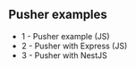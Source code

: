 ## Pusher examples

- 1 - Pusher example (JS)
- 2 - Pusher with Express (JS)
- 3 - Pusher with NestJS
